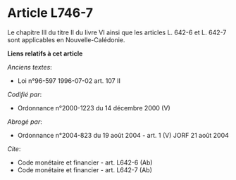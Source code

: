 # Article L746-7

Le chapitre III du titre II du livre VI ainsi que les articles L. 642-6 et L. 642-7 sont applicables en Nouvelle-Calédonie.

**Liens relatifs à cet article**

_Anciens textes_:

  - Loi n°96-597 1996-07-02 art. 107 II

_Codifié par_:

  - Ordonnance n°2000-1223 du 14 décembre 2000 (V)

_Abrogé par_:

  - Ordonnance n°2004-823 du 19 août 2004 - art. 1 (V) JORF 21 août 2004

_Cite_:

  - Code monétaire et financier - art. L642-6 (Ab)
  - Code monétaire et financier - art. L642-7 (Ab)

